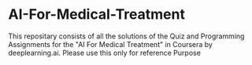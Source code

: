 # AI-For-Medical-Treatment
This repositary consists of all the solutions of the Quiz and Programming Assignments for the "AI For Medical Treatment" in Coursera by deeplearning.ai. Please use this only for reference Purpose
